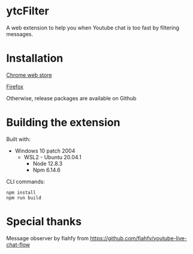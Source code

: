 # ytcFilter

A web extension to help you when Youtube chat is too fast by filtering messages.

# Installation

[Chrome web store](https://chrome.google.com/webstore/detail/ytcfilter/mnldnbhgfocmkehnlkeanlhfmopepnko)

[Firefox](https://addons.mozilla.org/en-US/firefox/addon/ytcfilter/)

Otherwise, release packages are available on Github

# Building the extension

Built with:

- Windows 10 patch 2004
  - WSL2 - Ubuntu 20.04.1
    - Node 12.8.3
    - Npm 6.14.6

CLI commands:

```
npm install
npm run build
```

# Special thanks

Message observer by fiahfy from https://github.com/fiahfy/youtube-live-chat-flow
